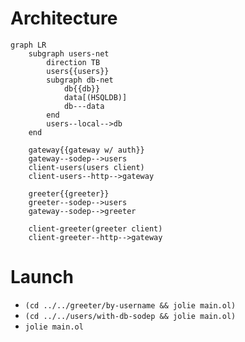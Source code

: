 # Architecture

```mermaid
graph LR
	subgraph users-net
		direction TB
		users{{users}}
		subgraph db-net
			db{{db}}
			data[(HSQLDB)]
			db---data
		end
		users--local-->db
	end

	gateway{{gateway w/ auth}}
	gateway--sodep-->users
	client-users(users client)
	client-users--http-->gateway
	
	greeter{{greeter}}
	greeter--sodep-->users
	gateway--sodep-->greeter

	client-greeter(greeter client)
	client-greeter--http-->gateway
```

# Launch

- `(cd ../../greeter/by-username && jolie main.ol)`
- `(cd ../../users/with-db-sodep && jolie main.ol)`
- `jolie main.ol`
